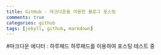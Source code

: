 ```yaml
---
title: GitHub - 마크다운을 이용한 블로그 포스팅
comments: true
categories: github
tags: [jekyll, github, markdown]
---
```


#마크다운 에디터 : 하루패드
하루패드를 이용하여 포스팅 테스트 중

